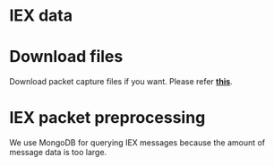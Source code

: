 # IEX data

# Download files

Download packet capture files if you want. Please refer [**this**](./data/README.md).

# IEX packet preprocessing

We use MongoDB for querying IEX messages because the amount of message data is too large.
